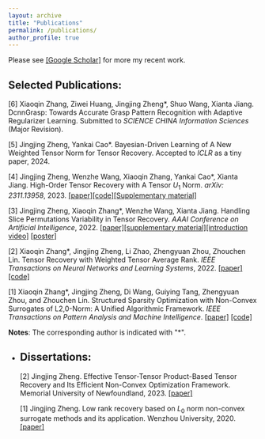 ```yaml
---
layout: archive
title: "Publications"
permalink: /publications/
author_profile: true
---
```

Please see [[Google Scholar]](https://scholar.google.com/citations?user=vgPWqLkAAAAJ&hl=en&oi=ao) for more my recent work.

## Selected Publications:  
 
  [6] Xiaoqin Zhang, Ziwei Huang, Jingjing Zheng\*, Shuo Wang, Xianta Jiang. DcnnGrasp: Towards Accurate Grasp Pattern Recognition with Adaptive Regularizer Learning. Submitted to *SCIENCE CHINA Information Sciences* (Major Revision).

  [5] Jingjing Zheng,  Yankai Cao\*. Bayesian-Driven Learning of A New Weighted Tensor Norm for Tensor Recovery. Accepted to *ICLR* as a tiny paper, 2024.

  [4] Jingjing Zheng, Wenzhe Wang, Xiaoqin Zhang, Yankai Cao\*, Xianta Jiang. High-Order Tensor Recovery with A Tensor $U_1$ Norm. 
  *arXiv: 2311.13958*, 2023.  [[paper]](https://arxiv.org/abs/2311.13958)[[code]](https://github.com/jzheng20/jzheng20.github.io/blob/master/files/TCSL_and_TCU1.zip)[[Supplementary material]](https://github.com/jzheng20/jzheng20.github.io/blob/master/files/supp_TCU1.pdf)

  [3] Jingjing Zheng, Xiaoqin Zhang\*, Wenzhe Wang, Xianta Jiang. Handling Slice Permutations Variability in Tensor Recovery. *AAAI Conference 
  on Artificial Intelligence*, 2022. [[paper]](https://ojs.aaai.org/index.php/AAAI/article/view/20261)[[supplementary material]](https://github.com/jzheng20/jzheng20.github.io/tree/master/files/aaai22_supplementary_material.pdf)[[introduction video]](https://aaai-2022.virtualchair.net/poster_aaai8021) [[poster]](https://github.com/jzheng20/jzheng20.github.io/tree/master/files/Poster_SEA.pdf)

  [2] Xiaoqin Zhang\*, Jingjing Zheng, Li Zhao, Zhengyuan Zhou, Zhouchen Lin. Tensor Recovery with Weighted Tensor Average Rank. *IEEE 
  Transactions on Neural Networks and Learning Systems*, 2022. [[paper]](https://ieeexplore.ieee.org/document/9804376) [[code]](https://github.com/jzheng20/jzheng20.github.io/tree/master/files/WTAR.zip)

  [1] Xiaoqin Zhang\*, Jingjing Zheng, Di Wang, Guiying Tang, Zhengyuan Zhou, and Zhouchen Lin. Structured Sparsity Optimization with Non-Convex Surrogates of L2,0-Norm: A Unified Algorithmic Framework. *IEEE Transactions on Pattern Analysis and Machine Intelligence*. [[paper]](https://ieeexplore.ieee.org/document/9916142)
  [[code]](https://github.com/jzheng20/jzheng20.github.io/tree/master/files/SSO_Non_Convex.zip)

  **Notes**: The corresponding author is indicated with "\*".
 
* ## Dissertations: 

  [2]  Jingjing Zheng. Effective Tensor-Tensor Product-Based Tensor Recovery and Its Efficient Non-Convex Optimization Framework. Memorial University of Newfoundland, 2023. [[paper]](https://github.com/jzheng20/jzheng20.github.io/tree/master/files/(已瘦身)Zheng_Jingjing_doctoral_revision.pdf)

  [1]  Jingjing Zheng. Low rank recovery based on $L_0$ norm non-convex surrogate methods and its application. Wenzhou University, 2020. [[paper]](https://github.com/jzheng20/jzheng20.github.io/tree/master/files/学位论文最终版.pdf)

